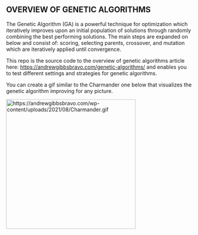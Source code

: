 ## OVERVIEW OF GENETIC ALGORITHMS

The Genetic Algorithm (GA) is a powerful technique for optimization which iteratively improves upon an initial population of solutions through randomly combining the best performing solutions. The main steps are expanded on below and consist of:
scoring, selecting parents, crossover, and mutation which are iteratively applied until convergence.

This repo is the source code to the overview of genetic algorithms article here: https://andrewgibbsbravo.com/genetic-algorithms/ and enables you to test different settings and strategies for genetic algorithms. 

You can create a gif similar to the Charmander one below that visualizes the genetic algorithm improving for any picture. 

<img src="https://andrewgibbsbravo.com/wp-content/uploads/2021/08/Charmander.gif" width="350" alt="https://andrewgibbsbravo.com/wp-content/uploads/2021/08/Charmander.gif" />